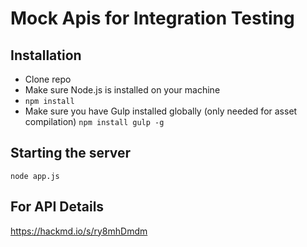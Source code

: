 Mock Apis for Integration Testing
======

## Installation

* Clone repo
* Make sure Node.js is installed on your machine
* `npm install`
* Make sure you have Gulp installed globally (only needed for asset compilation)
  `npm install gulp -g`

## Starting the server
```
node app.js
```

## For API Details
https://hackmd.io/s/ry8mhDmdm

